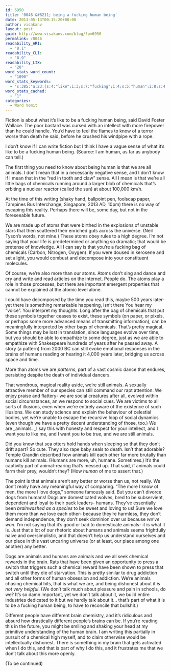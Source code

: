 ```yaml
---
id: 6950
title: '0046 &#8211; being a fucking human being'
date: 2013-05-13T00:15:20+00:00
author: visakanv
layout: post
guid: http://www.visakanv.com/blog/?p=6950
permalink: /0046
readability_ARI:
  - "8.1"
readability_CLI:
  - "8.9"
readability_LIX:
  - "28"
word_stats_word_count:
  - "1090"
word_stats_keywords:
  - 's:385:"a:23:{s:4:"like";i:3;s:7:"fucking";i:4;s:5:"human";i:8;s:4:"said";i:4;s:4:"know";i:6;s:5:"death";i:3;s:5:"sense";i:3;s:7:"animals";i:13;s:4:"mean";i:3;s:9:"chemicals";i:5;s:4:"time";i:4;s:5:"atoms";i:6;s:5:"years";i:3;s:6:"pretty";i:3;s:6:"humans";i:7;s:4:"part";i:4;s:6:"social";i:4;s:4:"love";i:3;s:4:"dogs";i:4;s:8:"chemical";i:4;s:5:"brain";i:4;s:4:"talk";i:4;s:9:"different";i:3;}";'
word_stats_cached:
  - "1"
categories:
  - Word Vomit
---
```

Fiction is about what it&#8217;s like to be a fucking human being, said David Foster Wallace. The poor bastard was cursed with an intellect with more firepower than he could handle. You&#8217;d have to feel the flames to know of a terror worse than death he said, before he crushed his windpipe with a rope.

I don&#8217;t know if I can write fiction but I think I have a vague sense of what it&#8217;s like to be a fucking human being. (Source: I am human, as far as anybody can tell.)

The first thing you need to know about being human is that we are all animals. I don&#8217;t mean that in a necessarily negative sense, and I don&#8217;t know if I mean that in the &#8220;red in tooth and claw&#8221; sense. All I mean is that we&#8217;re all little bags of chemicals running around a larger blob of chemicals that&#8217;s orbiting a nuclear reactor (called the sun) at about 100,000 km/h.

At the time of this writing (shaky hand, ballpoint pen, foolscap paper, Tampines Bus Interchange, Singapore, 2013 AD, 10pm) there is no way of escaping this reality. Perhaps there will be, some day, but not in the foreseeable future.

We are made up of atoms that were birthed in the explosions of unstable stars that then scattered their enriched guts across the universe. (Neil Tyson&#8217;s words, not mine.) These atoms obey rules to a high degree. I&#8217;m not saying that your life is predetermined or anything so dramatic; that would be pretense of knowledge. All I can say is that you&#8217;re a fucking bag of chemicals (Carbon, Nitrogen, Oxygen). If you were doused in kerosene and set alight, you would combust and decompose into your constituent molecules.

Of course, we&#8217;re also more than our atoms. Atoms don&#8217;t sing and dance and cry and write and read articles on the internet. People do. The atoms play a role in those processes, but there are important emergent properties that cannot be explained at the atomic level alone.

I could have decomposed by the time you read this, maybe 500 years later- yet there is something remarkable happening, isn&#8217;t there You hear my &#8220;voice&#8221;. You interpret my thoughts. Long after the bag of chemicals that put these symbols together ceases to exist, these symbols (on paper, or pixels, or perhaps some more advanced means of transmitting information), can be meaningfully interpreted by other bags of chemicals. That&#8217;s pretty magical. Some things may be lost in translation, since languages evolve over time, but you should be able to empathize to some degree, just as we are able to empathize with Shakespeare hundreds of years after he passed away. A story (a pattern) from 2000 BC can still evoke emotional responses in the brains of humans reading or hearing it 4,000 years later, bridging us across space and time.

More than atoms we are _patterns_, part of a vast cosmic dance that endures, persisting despite the death of individual dancers.

That wondrous, magical reality aside, we&#8217;re still animals. A sexually attractive member of our species can still command our rapt attention. We enjoy praise and flattery- we are social creatures after all, evolved within social circumstances, an we respond to social cues. We are victims to all sorts of illusions, even when we&#8217;re entirely aware of the existence of such illusions. We can study science and explain the behaviour of celestial bodies, yet we&#8217;re unable to escape the recursive loop of social dynamics (even though we have a pretty decent understanding of those, too.) We are _animals. _I say this with honesty and respect for your intellect, and I want you to like me, and I want you to be true, and we are still animals.

Did you know that sea otters hold hands when sleeping so that they don&#8217;t drift apart? So cute. They also rape baby seals to death. Isn&#8217;t that adorable? Temple Grandin described how animals kill each other far more brutally than humans kill animals. (Humans are more, uh, humane. Sometimes.) It&#8217;s the captivity part of animal-rearing that&#8217;s messed up. That said, if animals could farm their prey, wouldn&#8217;t they? (How _human_ of me to assert that.)

The point is that animals aren&#8217;t any better or worse than us, not really. We don&#8217;t really have any meaningful way of comparing. &#8220;The more I know of men, the more I love dogs,&#8221; someone famously said. But you can&#8217;t divorce dogs from humans! Dogs are domesticated wolves, bred to be subservient, dependent and loyal to their pack leaders- humans. They&#8217;ve essentially been _brainwashed as a species_ to be sweet and loving to us! Sure we love them more than we love each other- because they&#8217;re harmless, they don&#8217;t demand independence, they don&#8217;t seek dominion over us because _we&#8217;ve won._ I&#8217;m not saying that it&#8217;s good or bad to domesticate animals- it is what it is. Just that a lot of our rhetoric about humans and animals seems frightfully naive and oversimplistic, and that doesn&#8217;t help us understand ourselves and our place in this vast uncaring universe (or at least, our place among one another) any better.

Dogs are animals and humans are animals and we all seek chemical rewards in the brain. Rats that have been given an opportunity to press a switch that triggers such a chemical reward have been shown to press that switch until they die of starvation. This is pretty similar to drug addiction and all other forms of human obsession and addiction. We&#8217;re animals chasing chemical hits, that is what we are, and being dishonest about it _is not very helpful_. (We don&#8217;t talk much about pleasure and pain in schools, do we? It&#8217;s so damn important, yet we don&#8217;t talk about it, we build entire industries dedicated to it but we hardly talk about it&#8230; that&#8217;s part of what it is to be a fucking human being, to have to reconcile that bullshit.)

Different people have different brain chemistry, and it&#8217;s ridiculous and absurd how drastically different people&#8217;s brains can be. If you&#8217;re reading this in the future, you might be smiling and shaking your head at my primitive understanding of the human brain. I am writing this partially in pursuit of a chemical high myself, and to claim otherwise would be intellectually dishonest. There is something in my brain that gets activated when I do this, and that is part of why I do this, and it frustrates me that we don&#8217;t talk about this more openly.

(To be continued)

&nbsp;
